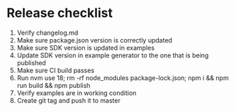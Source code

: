 # Release checklist
1. Verify changelog.md
2. Make sure package.json version is correctly updated
3. Make sure SDK version is updated in examples
4. Update SDK version in example generator to the one that is being published
5. Make sure CI build passes
6. Run nvm use 18; rm -rf node_modules package-lock.json; npm i && npm run build && npm publish
7. Verify examples are in working condition
8. Create git tag and push it to master
